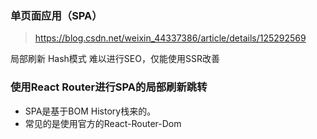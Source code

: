 ### 单页面应用（SPA）
> https://blog.csdn.net/weixin_44337386/article/details/125292569

局部刷新
Hash模式
难以进行SEO，仅能使用SSR改善

### 使用React Router进行SPA的局部刷新跳转
* SPA是基于BOM History栈来的。
* 常见的是使用官方的React-Router-Dom
